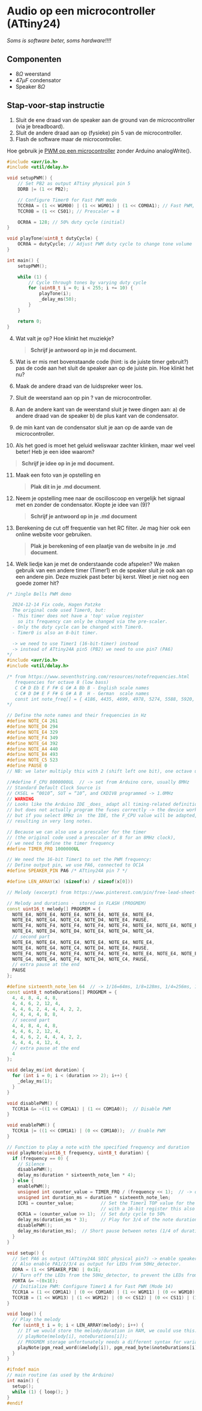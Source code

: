 # Audio op een microcontroller (ATtiny24)

_Soms is software beter, soms hardware!!!!_

## Componenten

- $8 {\Omega}$ weerstand
- $47 {\mu}F$ condensator
- Speaker $8 {\Omega}$

## Stap-voor-stap instructie

1) Sluit de ene draad van de speaker aan de ground van de microcontroller (via je breadboard). 
2) Sluit de andere draad aan op (fysieke) pin 5 van de microcontroller.
3) Flash de software maar de microcontroller. 

Hoe gebruik je [PWM op een microcontroller](https://www.hackster.io/bearislive/enable-pwm-on-an-attiny-by-programming-its-registers-565948) zonder Arduino analogWrite().

```c++
#include <avr/io.h>
#include <util/delay.h>

void setupPWM() {
    // Set PB2 as output ATtiny physical pin 5
    DDRB |= (1 << PB2);

    // Configure Timer0 for Fast PWM mode
    TCCR0A = (1 << WGM00) | (1 << WGM01) | (1 << COM0A1); // Fast PWM, non-inverting
    TCCR0B = (1 << CS01); // Prescaler = 8

    OCR0A = 128; // 50% duty cycle (initial)
}

void playTone(uint8_t dutyCycle) {
    OCR0A = dutyCycle; // Adjust PWM duty cycle to change tone volume
}

int main() {
    setupPWM();

    while (1) {
        // Cycle through tones by varying duty cycle
        for (uint8_t i = 0; i < 255; i += 10) {
            playTone(i);
            _delay_ms(50);
        }
    }

    return 0;
}

```

4) Wat valt je op? Hoe klinkt het muziekje? 

   > __Schrijf je antwoord op in je md document.__

5) Wat is er mis met bovenstaande code (hint: is de juiste timer gebruit?) pas de code aan het sluit de speaker aan op de juiste pin. Hoe klinkt het nu?
6) Maak de andere draad van de luidspreker weer los. 
7) Sluit de weerstand aan op pin ? van de microcontroller.
8) Aan de andere kant van de weerstand sluit je twee dingen aan: a) de andere draad van de speaker b) de plus kant van de condensator. 
9) de min kant van de condensator sluit je aan op de aarde van de microcontroller.
10) Als het goed is moet het geluid weliswaar zachter klinken, maar wel veel beter! Heb je een idee waarom? 

   > __Schrijf je idee op in je md document.__

11) Maak een foto van je opstelling en 

    > __Plak dit in je .md document__.

12) Neem je opstelling mee naar de oscilloscoop en vergelijk het signaal met en zonder de condensator. Klopte je idee van (9)?

    > __Schrijf je antwoord op in je .md document__

13) Berekening de cut off frequentie van het RC filter. Je mag hier ook een online website voor gebruiken. 

    > __Plak je berekening of een plaatje van de website in je .md document__.

14) Welk liedje kan je met de onderstaande code afspelen? We maken gebruik van een andere timer (Timer1) en de speaker sluit je ook aan op een andere pin. Deze muziek past beter bij kerst. Weet je niet nog een goede zomer hit?

```c++
/* Jingle Bells PWM demo

  2024-12-14 Fix code, Hagen Patzke
  The original code used Timer0, but:
  - This timer does not have a 'top' value register
    so its frequency can only be changed via the pre-scaler.
  - Only the duty cycle can be changed with Timer0.
  - Timer0 is also an 8-bit timer.

  -> we need to use Timer1 (16-bit-timer) instead
  -> instead of ATtiny24A pin5 (PB2) we need to use pin7 (PA6)
*/
#include <avr/io.h>
#include <util/delay.h>

/* from https://www.seventhstring.com/resources/notefrequencies.html
   frequencies for octave 8 (low bass)
   C C# D Eb E F F# G G# A Bb B - English scale names
   C C# D D# E F F# G G# A B  H - German  scale names
   const int note_freq[] = { 4186, 4435, 4699, 4978, 5274, 5588, 5920, 6272, 6645, 7040, 7459, 7902 };
*/

// Define the note names and their frequencies in Hz
#define NOTE_C4 261
#define NOTE_D4 294
#define NOTE_E4 329
#define NOTE_F4 349
#define NOTE_G4 392
#define NOTE_A4 440
#define NOTE_B4 493
#define NOTE_C5 523
#define PAUSE 0
// NB: we later multiply this with 2 (shift left one bit), one octave up sounds better with buzzers

//#define F_CPU 8000000UL  // -> set from Arduino core, usually 8MHz
// Standard Default Clock Source is
// CKSEL = “0010”, SUT = “10”, and CKDIV8 programmed -> 1.0MHz
// WARNING
// Looks like the Arduino IDE _does_ adapt all timing-related definitions to the selected frequency (e.g. internal 1MHz or 8MHz)
// but does not actually program the fuses correctly -> the device works in whatever is set (1MHz from the factory)
// but if you select 8MHz in  the IDE, the F_CPU value will be adapted, and also the timing for _delay_ms,
// resulting in very long notes.

// Because we can also use a prescaler for the timer
// (the original code used a prescaler of 8 for an 8MHz clock),
// we need to define the timer frequency
#define TIMER_FRQ 1000000UL

// We need the 16-bit Timer1 to set the PWM frequency:
// Define output pin, we use PA6, connected to OC1A
#define SPEAKER_PIN PA6 /* ATtiny24A pin 7 */

#define LEN_ARRAY(x) (sizeof(x) / sizeof(x[0]))

// Melody (excerpt) from https://www.pinterest.com/pin/free-lead-sheet-jingle-bells--778559854340300182/

// Melody and durations -  stored in FLASH (PROGMEM)
const uint16_t melody[] PROGMEM = {
  NOTE_E4, NOTE_E4, NOTE_E4, NOTE_E4, NOTE_E4, NOTE_E4,
  NOTE_E4, NOTE_G4, NOTE_C4, NOTE_D4, NOTE_E4, PAUSE,
  NOTE_F4, NOTE_F4, NOTE_F4, NOTE_F4, NOTE_F4, NOTE_E4, NOTE_E4, NOTE_E4, NOTE_E4,
  NOTE_E4, NOTE_D4, NOTE_D4, NOTE_E4, NOTE_D4, NOTE_G4,
  // second part
  NOTE_E4, NOTE_E4, NOTE_E4, NOTE_E4, NOTE_E4, NOTE_E4,
  NOTE_E4, NOTE_G4, NOTE_C4, NOTE_D4, NOTE_E4, PAUSE,
  NOTE_F4, NOTE_F4, NOTE_F4, NOTE_F4, NOTE_F4, NOTE_E4, NOTE_E4, NOTE_E4, NOTE_E4,
  NOTE_G4, NOTE_G4, NOTE_F4, NOTE_D4, NOTE_C4, PAUSE,
  // extra pause at the end
  PAUSE
};

#define sixteenth_note_len 64  // -> 1/16=64ms, 1/8=128ms, 1/4=256ms, 1/2=512ms, 1/1=1024ms
const uint8_t noteDurations[] PROGMEM = {
  4, 4, 8, 4, 4, 8,
  4, 4, 6, 2, 12, 4,
  4, 4, 6, 2, 4, 4, 4, 2, 2,
  4, 4, 4, 4, 8, 8,
  // second part
  4, 4, 8, 4, 4, 8,
  4, 4, 6, 2, 12, 4,
  4, 4, 6, 2, 4, 4, 4, 2, 2,
  4, 4, 4, 4, 12, 4,
  // extra pause at the end
  4
};

void delay_ms(int duration) {
  for (int i = 0; i < (duration >> 2); i++) {
    _delay_ms(1);
  }
}

void disablePWM() {
  TCCR1A &= ~((1 << COM1A1) | (1 << COM1A0));  // Disable PWM
}

void enablePWM() {
  TCCR1A |= ((1 << COM1A1) | (0 << COM1A0));  // Enable PWM
}

// Function to play a note with the specified frequency and duration
void playNote(uint16_t frequency, uint8_t duration) {
  if (frequency == 0) {
    // Silence
    disablePWM();
    delay_ms(duration * sixteenth_note_len * 4);
  } else {
    enablePWM();
    unsigned int counter_value = TIMER_FRQ / (frequency << 1);  // -> one octave higher
    unsigned int duration_ms = duration * sixteenth_note_len;
    ICR1 = counter_value;          // Set the Timer1 TOP value for the desired frequency
                                   // with a 16-bit register this also makes sense
    OCR1A = (counter_value >> 1);  // Set duty cycle to 50%
    delay_ms(duration_ms * 3);     // Play for 3/4 of the note duration
    disablePWM();
    delay_ms(duration_ms);  // Short pause between notes (1/4 of duration)
  }
}

void setup() {
  // Set PA6 as output (ATtiny24A SOIC physical pin7) -> enable speaker pin on Port A
  // Also enable PA1/2/3/4 as output for LEDs from 50Hz_detector.
  DDRA = (1 << SPEAKER_PIN) | 0x1E;
  // Turn off the LEDs from the 50Hz_detector, to prevent the LEDs from flickering while playing.
  PORTA &= ~(0x1E);
  // Initialize PWM: Configure Timer1 A for Fast PWM (Mode 14)
  TCCR1A = (1 << COM1A1) | (0 << COM1A0) | (1 << WGM11) | (0 << WGM10);            // Fast PWM, non-inverting
  TCCR1B = (1 << WGM13) | (1 << WGM12) | (0 << CS12) | (0 << CS11) | (1 << CS10);  // Count up, Prescaler = 1
}

void loop() {
  // Play the melody
  for (uint8_t i = 0; i < LEN_ARRAY(melody); i++) {
    // If we would store the melody/duration in RAM, we could use this:
    // playNote(melody[i], noteDurations[i]);
    // PROGMEM storage unfortunately needs a different syntax for variable access
    playNote(pgm_read_word(&melody[i]), pgm_read_byte(&noteDurations[i]));
  }
}

#ifndef main
// main routine (as used by the Arduino)
int main() {
  setup();
  while (1) { loop(); }
}
#endif
```
